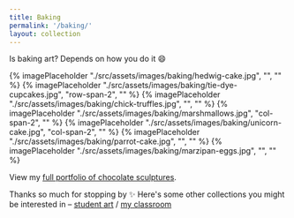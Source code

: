 ```yaml
---
title: Baking
permalink: '/baking/'
layout: collection
---
```


Is baking art? Depends on how you do it 😄

<div class="media-grid">
  {% imagePlaceholder "./src/assets/images/baking/hedwig-cake.jpg", "", "" %}
  {% imagePlaceholder "./src/assets/images/baking/tie-dye-cupcakes.jpg", "row-span-2", "" %}
  {% imagePlaceholder "./src/assets/images/baking/chick-truffles.jpg", "", "" %}
  {% imagePlaceholder "./src/assets/images/baking/marshmallows.jpg", "col-span-2", "" %}
  {% imagePlaceholder "./src/assets/images/baking/unicorn-cake.jpg", "col-span-2", "" %}
  {% imagePlaceholder "./src/assets/images/baking/parrot-cake.jpg", "", "" %}
  {% imagePlaceholder "./src/assets/images/baking/marzipan-eggs.jpg", "", "" %}
</div>

View my [full portfolio of chocolate sculptures](https://chocolatesculptress.com).

Thanks so much for stopping by ✨ Here's some other collections you might be interested in&nbsp;&#8211;&nbsp;[student art](/student-art/) / [my classroom](/classroom/)